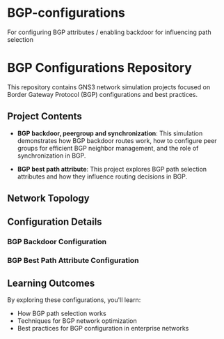 # BGP-configurations
For configuring BGP attributes / enabling backdoor for influencing path selection
# BGP Configurations Repository

This repository contains GNS3 network simulation projects focused on Border Gateway Protocol (BGP) configurations and best practices.

## Project Contents

- **BGP backdoor, peergroup and synchronization**: This simulation demonstrates how BGP backdoor routes work, how to configure peer groups for efficient BGP neighbor management, and the role of synchronization in BGP.

- **BGP best path attribute**: This project explores BGP path selection attributes and how they influence routing decisions in BGP.

## Network Topology


## Configuration Details

### BGP Backdoor Configuration


### BGP Best Path Attribute Configuration



## Learning Outcomes

By exploring these configurations, you'll learn:
- How BGP path selection works
- Techniques for BGP network optimization
- Best practices for BGP configuration in enterprise networks
